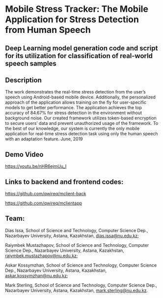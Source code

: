 # Mobile Stress Tracker: The Mobile Application for Stress Detection from Human Speech

## Deep Learning model generation code and script for its utilization for classification of real-world speech samples

## Description
The work demonstrates the real-time stress detection from the
user’s speech using Android-based mobile device. Additionally,
the personalized approach of the application allows training
on the fly for user-specific models to get better performance.
The application achieves the top accuracy of 84.67% for stress
detection in the environment without background noise. Our
created framework utilizes token-based encryption to secure
users’ data and prevent unauthorized usage of the framework.
To the best of our knowledge, our system is currently the only
mobile application for real-time stress detection task using only
the human speech with an adaptation feature. June, 2019


## Demo Video
https://youtu.be/nHR6ejmUu_I

## Links to backend and frontend codes:

https://github.com/qwireq/mclient-back

https://github.com/qwireq/mclientapp


## Team:
  Dias Issa,
  School of Science and Technology, Computer Science Dep.,
  Nazarbayev University,
  Astana, Kazakhstan,
  dias.issa@nu.edu.kz;

  Raiymbek Mustazhapov,
  School of Science and Technology, Computer Science Dep.,
  Nazarbayev University,
  Astana, Kazakhstan,
  raiymbek.mustazhapov@nu.edu.kz;
  
  Askar Kossymzhan,
  School of Science and Technology, Computer Science Dep.,
  Nazarbayev University,
  Astana, Kazakhstan,
  askar.kossymzhan@nu.edu.kz;
  
  Mark Sterling,
  School of Science and Technology, Computer Science Dep.,
  Nazarbayev University,
  Astana, Kazakhstan,
  mark.sterling@nu.edu.kz.
  
